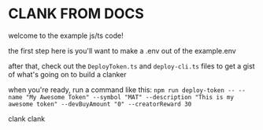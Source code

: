 # CLANK FROM DOCS

welcome to the example js/ts code! 

the first step here is you'll want to make a .env out of the example.env

after that, check out the `DeployToken.ts` and `deploy-cli.ts` files to get a gist of what's going on to build a clanker

when you're ready, run a command like this: `npm run deploy-token -- --name "My Awesome Token" --symbol "MAT" --description "This is my awesome token" --devBuyAmount "0" --creatorReward 30`

clank clank